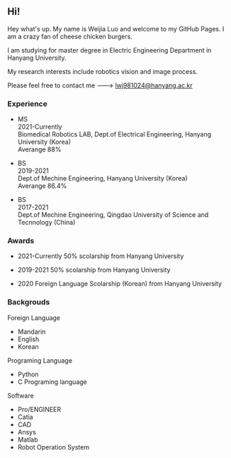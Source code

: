 ## Hi! 

Hey what's up. My name is Weijia Luo and welcome to my GitHub Pages. I am a crazy fan of cheese chicken burgers.

I am studying for master degree in Electric Engineering Department in Hanyang University.  

My research interests include robotics vision and image process.  

Please feel free to contact me ---> lwj981024@hanyang.ac.kr

### Experience


* MS  
2021-Currently  
Biomedical Robotics LAB, Dept.of Electrical Engineering, Hanyang University  (Korea)  
Averange 88%


* BS  
2019-2021  
Dept.of Mechine Engineering, Hanyang University  (Korea)  
Averange 86.4%



* BS  
2017-2021  
Dept.of Mechine Engineering, Qingdao University of Science and Tecnnology (China)  


### Awards

* 2021-Currently 
50% scolarship from Hanyang University

* 2019-2021 
50% scolarship from Hanyang University


* 2020
Foreign Language Scolarship (Korean) from Hanyang University  

### Backgrouds

Foreign Language
* Mandarin
* English
* Korean

Programing Language
* Python
* C Programing language

Software 
* Pro/ENGINEER
* Catia
* CAD
* Ansys
* Matlab
* Robot Operation System
